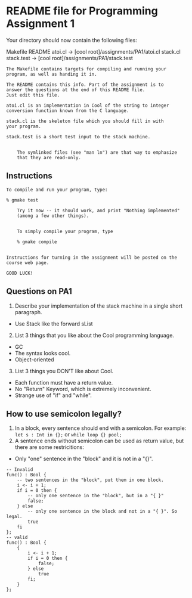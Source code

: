 
README file for Programming Assignment 1
========================================

Your directory should now contain the following files:

 Makefile
 README
 atoi.cl -> [cool root]/assignments/PA1/atoi.cl
 stack.cl
 stack.test -> [cool root]/assignments/PA1/stack.test

	The Makefile contains targets for compiling and running your
	program, as well as handing it in.

	The README contains this info. Part of the assignment is to
	answer the questions at the end of this README file.
	Just edit this file.

	atoi.cl is an implementation in Cool of the string to integer
	conversion function known from the C language.

	stack.cl is the skeleton file which you should fill in with
	your program.

	stack.test is a short test input to the stack machine.


        The symlinked files (see "man ln") are that way to emphasize
        that they are read-only.


Instructions
------------

	To compile and run your program, type:

	% gmake test

        Try it now -- it should work, and print "Nothing implemented"
        (among a few other things).


        To simply compile your program, type

        % gmake compile


	Instructions for turning in the assignment will be posted on the
	course web page.

	GOOD LUCK!

Questions on PA1
----------------

1. Describe your implementation of the stack machine in a single short
   paragraph.
- Use Stack like the forward sList


2. List 3 things that you like about the Cool programming language.
- GC
- The syntax looks cool.
- Object-oriented

3. List 3 things you DON'T like about Cool.
- Each function must have a return value.
- No "Return" Keyword, which is extremely inconvenient.
- Strange use of "if" and "while".

How to use semicolon legally?
---
1. In a block, every sentence should end with a semicolon. For example: `let s : Int in {};` or `while loop {} pool;`
2. A sentence ends without semicolon can be used as return value, but there are some restricitions:
- Only "one" sentence in the "block" and it is not in a "{}".
```cool
-- Invalid
func() : Bool {
	-- two sentences in the "block", put them in one block.
	i <- i + 1;
	if i = 0 then {
		-- only one sentence in the "block", but in a "{ }"
		false;
	} else
		-- only one sentence in the block and not in a "{ }". So legal.
		true
	fi
};
-- valid
func() : Bool {
	{
		i <- i + 1;
		if i = 0 then {
			false;
		} else
			true
		fi;
	}
};

```